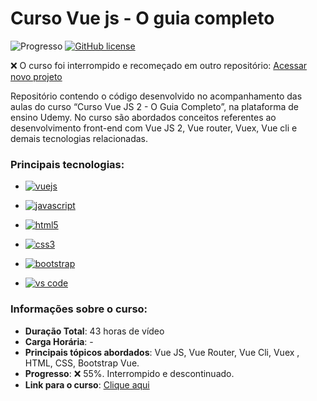 # Curso Vue js - O guia completo
![Progresso](https://img.shields.io/badge/Progresso-55%25-red) 
<a href="https://unlicense.org/" target="_blank"><img alt="GitHub license" src="https://img.shields.io/github/license/CastroFilipe/curso-vue-js-2-o-guia-completo"></a>  

:x: O curso foi interrompido e recomeçado em outro repositório: [Acessar novo projeto](https://github.com/CastroFilipe/curso-vue-guia-completo)

Repositório contendo o código desenvolvido no acompanhamento das aulas do curso “Curso Vue JS 2 - O Guia Completo”, na plataforma de ensino Udemy. No curso são abordados conceitos referentes ao desenvolvimento front-end com Vue JS 2, Vue router, Vuex, Vue cli e demais tecnologias relacionadas.

### Principais tecnologias: 
- <a href="https://vuejs.org/" target="_blank"><img src="https://img.shields.io/badge/VUE-FRAMEWORK-3fba84?style=flat-square&logo=vue.js" alt="vuejs"></a>  
    
- <a href="https://developer.mozilla.org/pt-BR/docs/Web/JavaScript" target="_blank"><img src="https://img.shields.io/badge/JAVASCRIPT-PROGRAMMING-dbc412?style=flat-square&logo=javascript" alt="javascript"></a>  

- <a href="https://www.w3.org/standards/webdesign/htmlcss" target="_blank"><img src="https://img.shields.io/badge/HTML-MARKUP-brown?style=flat-square&logo=html5" alt="html5"></a>  
- <a href="https://www.w3.org/standards/webdesign/htmlcss" target="_blank"><img src="https://img.shields.io/badge/CSS-STYLE-blue?style=flat-square&logo=css3" alt="css3"></a>  

- <a href="https://getbootstrap.com/" target="_blank"><img src="https://img.shields.io/badge/BOOTSTRAP-CSS%20FRAMEWORK-6c37b8?style=flat-square&logo=bootstrap" alt="bootstrap"></a>  

- <a href="https://code.visualstudio.com/" target="_blank"><img src="https://img.shields.io/badge/CODE-TOOLS-5151d8?style=flat-square&logo=visual%20studio%20code" alt="vs code"></a>  

### Informações sobre o curso:
- **Duração Total**: 43 horas de vídeo  
- **Carga Horária**: -  
- **Principais tópicos abordados**: Vue JS, Vue Router, Vue Cli, Vuex , HTML, CSS, Bootstrap Vue.  
- **Progresso**: :x: 55%. Interrompido e descontinuado.  
- **Link para o curso**: [Clique aqui](https://www.udemy.com/course/vue-js-completo/)  


